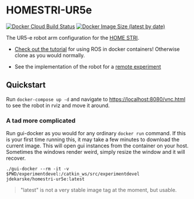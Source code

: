 # HOMESTRI-UR5e
[![Docker Cloud Build Status](https://img.shields.io/docker/cloud/build/jdekarske/homestri-ur5e)](https://hub.docker.com/repository/docker/jdekarske/homestri-ur5e) [![Docker Image Size (latest by date)](https://img.shields.io/docker/image-size/jdekarske/homestri-ur5e)](https://hub.docker.com/repository/docker/jdekarske/homestri-ur5e)

The UR5-e robot arm configuration for the [HOME STRI](https://homestri.ucdavis.edu/).

* [Check out the tutorial](https://github.com/jdekarske/homestri-ur5e/blob/master/ROSinDocker.md) for using ROS in docker containers! Otherwise clone as you would normally.

* See the implementation of the robot for a [remote experiment](https://github.com/jdekarske/HOMESTRI-remote-experiment)

## Quickstart
Run `docker-compose up -d` and navigate to [https://localhost:8080/vnc.html](https://localhost:8080/vnc.html) to see the robot in rviz and move it around.

### A tad more complicated
Run gui-docker as you would for any ordinary `docker run` command. If this is your first time running this, it may take a few minutes to download the current image. This will open gui instances from the container on your host. Sometimes the windows render weird, simply resize the window and it will recover.
```
./gui-docker --rm -it -v $PWD/experimentdevel:/catkin_ws/src/experimentdevel jdekarske/homestri-ur5e:latest
```
> "latest" is not a very stable image tag at the moment, but usable.
